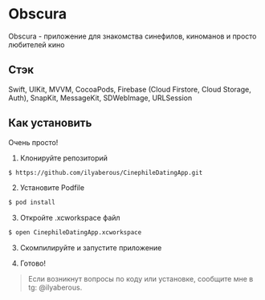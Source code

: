 # Obscura
Obscura - приложение для знакомства синефилов, киноманов и просто любителей кино

## Стэк
Swift, UIKit, MVVM, CocoaPods, Firebase (Cloud Firstore, Cloud Storage, Auth), SnapKit, MessageKit, SDWebImage, URLSession

## Как установить
Очень просто!

1) Клонируйте репозиторий

```bash
$ https://github.com/ilyaberous/CinephileDatingApp.git
```

2) Установите Podfile

```bash
$ pod install
```

3) Откройте .xcworkspace файл

```bash
$ open CinephileDatingApp.xcworkspace
```

3) Скомпилируйте и запустите приложение

4) Готово!

> Если возникнут вопросы по коду или установке, сообщите мне в tg: @ilyaberous.
